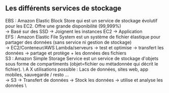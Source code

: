
## Les différents services de stockage

EBS : Amazon Elastic Block Store qui est un service de stockage évolutif pour les EC2. Offre une grande disponibilité (99,999%) \
-> Basé sur des SSD -> Joignent les instances EC2 -> Application \
EFS : Amazon Elastic File System est un système de fichier élastique pour partager des données (sans service ni gestion de stockage) \
-> EC2/Conteneur/AWS Lambda/serveurs -> test et optimise -> transfert les données -> partage et protège + les données des fichiers \
S3 : Amazon Simple Storage Service est un service de stockage d'objets sous forme de compartiments (objet=fichier ou métadonnée qui décrit le fichier). \ 
A X utilisations possible : Lacs de données, sites web, app mobiles, sauvegarde / resto ... \
-> S3 -> Transfert de données -> Stock les données -> utilise et analyse les données \
